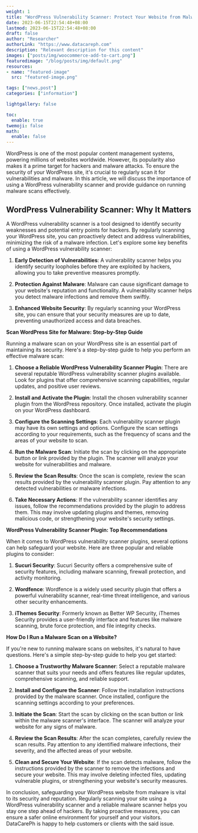 ```yaml
---
weight: 1
title: "WordPress Vulnerability Scanner: Protect Your Website from Malware"
date: 2023-06-15T22:54:48+08:00
lastmod: 2023-06-15T22:54:48+08:00
draft: false
author: "Researcher"
authorLink: "https://www.datacareph.com"
description: "Relevant description for this content"
images: ["posts/img/woocommerce-add-to-cart.png"]
featuredimage: "/blog/posts/img/default.png"
resources:
- name: "featured-image"
  src: "featured-image.png"

tags: ["news,post"]
categories: ["information"]

lightgallery: false

toc:
  enable: true
twemoji: false
math:
  enable: false
---
```


WordPress is one of the most popular content management systems, powering millions of websites worldwide. However, its popularity also makes it a prime target for hackers and malware attacks. To ensure the security of your WordPress site, it's crucial to regularly scan it for vulnerabilities and malware. In this article, we will discuss the importance of using a WordPress vulnerability scanner and provide guidance on running malware scans effectively.

## WordPress Vulnerability Scanner: Why It Matters

A WordPress vulnerability scanner is a tool designed to identify security weaknesses and potential entry points for hackers. By regularly scanning your WordPress site, you can proactively detect and address vulnerabilities, minimizing the risk of a malware infection. Let's explore some key benefits of using a WordPress vulnerability scanner:

1.  **Early Detection of Vulnerabilities**: A vulnerability scanner helps you identify security loopholes before they are exploited by hackers, allowing you to take preventive measures promptly.
    
2.  **Protection Against Malware**: Malware can cause significant damage to your website's reputation and functionality. A vulnerability scanner helps you detect malware infections and remove them swiftly.
    
3.  **Enhanced Website Security**: By regularly scanning your WordPress site, you can ensure that your security measures are up to date, preventing unauthorized access and data breaches.
    

**Scan WordPress Site for Malware: Step-by-Step Guide**

Running a malware scan on your WordPress site is an essential part of maintaining its security. Here's a step-by-step guide to help you perform an effective malware scan:

1.  **Choose a Reliable WordPress Vulnerability Scanner Plugin**: There are several reputable WordPress vulnerability scanner plugins available. Look for plugins that offer comprehensive scanning capabilities, regular updates, and positive user reviews.
    
2.  **Install and Activate the Plugin**: Install the chosen vulnerability scanner plugin from the WordPress repository. Once installed, activate the plugin on your WordPress dashboard.
    
3.  **Configure the Scanning Settings**: Each vulnerability scanner plugin may have its own settings and options. Configure the scan settings according to your requirements, such as the frequency of scans and the areas of your website to scan.
    
4.  **Run the Malware Scan**: Initiate the scan by clicking on the appropriate button or link provided by the plugin. The scanner will analyze your website for vulnerabilities and malware.
    
5.  **Review the Scan Results**: Once the scan is complete, review the scan results provided by the vulnerability scanner plugin. Pay attention to any detected vulnerabilities or malware infections.
    
6.  **Take Necessary Actions**: If the vulnerability scanner identifies any issues, follow the recommendations provided by the plugin to address them. This may involve updating plugins and themes, removing malicious code, or strengthening your website's security settings.
    

**WordPress Vulnerability Scanner Plugin: Top Recommendations**

When it comes to WordPress vulnerability scanner plugins, several options can help safeguard your website. Here are three popular and reliable plugins to consider:

1.  **Sucuri Security**: Sucuri Security offers a comprehensive suite of security features, including malware scanning, firewall protection, and activity monitoring.
    
2.  **Wordfence**: Wordfence is a widely used security plugin that offers a powerful vulnerability scanner, real-time threat intelligence, and various other security enhancements.
    
3.  **iThemes Security**: Formerly known as Better WP Security, iThemes Security provides a user-friendly interface and features like malware scanning, brute force protection, and file integrity checks.
    

**How Do I Run a Malware Scan on a Website?**

If you're new to running malware scans on websites, it's natural to have questions. Here's a simple step-by-step guide to help you get started:

1.  **Choose a Trustworthy Malware Scanner**: Select a reputable malware scanner that suits your needs and offers features like regular updates, comprehensive scanning, and reliable support.
    
2.  **Install and Configure the Scanner**: Follow the installation instructions provided by the malware scanner. Once installed, configure the scanning settings according to your preferences.
    
3.  **Initiate the Scan**: Start the scan by clicking on the scan button or link within the malware scanner's interface. The scanner will analyze your website for any signs of malware.
    
4.  **Review the Scan Results**: After the scan completes, carefully review the scan results. Pay attention to any identified malware infections, their severity, and the affected areas of your website.
    
5.  **Clean and Secure Your Website**: If the scan detects malware, follow the instructions provided by the scanner to remove the infections and secure your website. This may involve deleting infected files, updating vulnerable plugins, or strengthening your website's security measures.
    

In conclusion, safeguarding your WordPress website from malware is vital to its security and reputation. Regularly scanning your site using a WordPress vulnerability scanner and a reliable malware scanner helps you stay one step ahead of hackers. By taking proactive measures, you can ensure a safer online environment for yourself and your visitors. DataCarePh is happy to help customers or clients with the said issue.